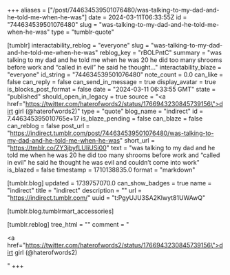 +++
aliases = ["/post/744634539501076480/was-talking-to-my-dad-and-he-told-me-when-he-was"]
date = 2024-03-11T06:33:55Z
id = "744634539501076480"
slug = "was-talking-to-my-dad-and-he-told-me-when-he-was"
type = "tumblr-quote"

[tumblr]
interactability_reblog = "everyone"
slug = "was-talking-to-my-dad-and-he-told-me-when-he-was"
reblog_key = "rBOLPntC"
summary = "was talking to my dad and he told me when he was 20 he did too many shrooms before work and “called in evil” he said he thought..."
interactability_blaze = "everyone"
id_string = "744634539501076480"
note_count = 0.0
can_like = false
can_reply = false
can_send_in_message = true
display_avatar = true
is_blocks_post_format = false
date = "2024-03-11 06:33:55 GMT"
state = "published"
should_open_in_legacy = true
source = "<a href=\"https://twitter.com/haterofwords2/status/1766943230845739156\">dirt girl (@haterofwords2)</a>"
type = "quote"
blog_name = "indirect"
id = 7.446345395010765e+17
is_blaze_pending = false
can_blaze = false
can_reblog = false
post_url = "https://indirect.tumblr.com/post/744634539501076480/was-talking-to-my-dad-and-he-told-me-when-he-was"
short_url = "https://tmblr.co/ZY3jbyfLUIiUSi00"
text = "was talking to my dad and he told me when he was 20 he did too many shrooms before work and “called in evil” he said he thought he was evil and couldn’t come into work"
is_blazed = false
timestamp = 1710138835.0
format = "markdown"

[tumblr.blog]
updated = 1739757070.0
can_show_badges = true
name = "indirect"
title = "indirect"
description = ""
url = "https://indirect.tumblr.com/"
uuid = "t:PgyUJU3SA2Klwyt81UWAwQ"

[tumblr.blog.tumblrmart_accessories]

[tumblr.reblog]
tree_html = ""
comment = "<p><a href=\"https://twitter.com/haterofwords2/status/1766943230845739156\">dirt girl (@haterofwords2)</a></p>"
+++
